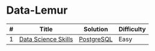 # Data-Lemur

|#|Title|Solution|Difficulty|
|---|---|---|---|
|1|[Data Science Skills](https://datalemur.com/questions/matching-skills)|[PostgreSQL](https://github.com/disha9896/Data-Lemur/blob/main/data_science.sql)|Easy|
